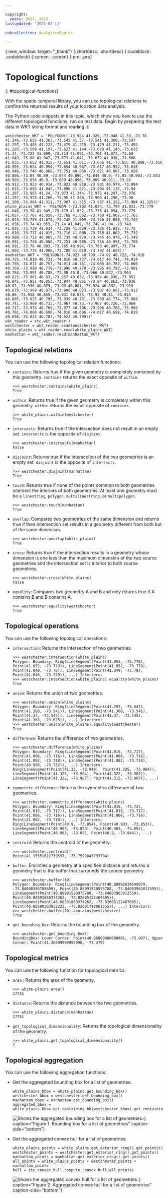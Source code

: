 ```yaml
---

copyright:
  years: 2017, 2023
lastupdated: "2023-02-13"

subcollection: AnalyticsEngine

---
```


<!-- Attribute definitions -->
{:new_window: target="_blank"}
{:shortdesc: .shortdesc}
{:codeblock: .codeblock}
{:screen: .screen}
{:pre: .pre}

# Topological functions
{: #topological-functions}

With the spatio-temporal library, you can use topological relations to confine the returned results of your location data analysis.

The Python code snippets in this topic, which show you how to use the different topological functions, run on test data. Begin by preparing the test data in WKT string format and reading it:
```
westchester_WKT = 'POLYGON((-73.984 41.325,-73.948 41.33,-73.78 41.346,-73.625 41.363,-73.545 41.37,-73.541 41.368,-73.547 41.297,-73.485 41.223,-73.479 41.215,-73.479 41.211,-73.493 41.203,-73.509 41.197,-73.623 41.144,-73.628 41.143,-73.632 41.14,-73.722 41.099,-73.714 41.091,-73.701 41.073,-73.68 41.049,-73.68 41.047,-73.673 41.041,-73.672 41.038,-73.668 41.035,-73.652 41.015,-73.651 41.011,-73.656 41,-73.655 40.998,-73.656 40.995,-73.654 40.994,-73.654 40.987,-73.617 40.952,-73.618 40.946,-73.746 40.868,-73.751 40.868,-73.821 40.887,-73.826 40.886,-73.84 40.89,-73.844 40.896,-73.844 40.9,-73.85 40.903,-73.853 40.903,-73.854 40.9,-73.859 40.896,-73.909 40.911,-73.92 40.912,-73.923 40.914,-73.923 40.918,-73.901 40.979,-73.894 41.023,-73.893 41.043,-73.896 41.071,-73.894 41.137,-73.94 41.207,-73.965 41.24,-73.973 41.244,-73.975 41.247,-73.976 41.257,-73.973 41.266,-73.95 41.288,-73.966 41.296,-73.98 41.309,-73.984 41.311,-73.987 41.315,-73.987 41.322,-73.984 41.325))'
white_plains_WKT = 'POLYGON((-73.792 41.024,-73.794 41.031,-73.779 41.046,-73.78 41.049,-73.779 41.052,-73.776 41.054,-73.775 41.057,-73.767 41.058,-73.769 41.062,-73.768 41.067,-73.762 41.073,-73.759 41.074,-73.748 41.069,-73.746 41.056,-73.742 41.056,-73.74 41.053,-73.74 41.049,-73.749 41.04,-73.748 41.035,-73.739 41.034,-73.729 41.029,-73.725 41.025,-73.72 41.016,-73.717 41.015,-73.716 41.006,-73.718 41.002,-73.732 40.988,-73.732 40.985,-73.739 40.979,-73.745 40.978,-73.749 40.981,-73.749 40.986,-73.751 40.986,-73.756 40.991,-73.759 40.991,-73.76 40.993,-73.765 40.994,-73.769 40.997,-73.774 41.002,-73.775 41.006,-73.788 41.018,-73.792 41.024))'
manhattan_WKT = 'POLYGON((-74.023 40.709,-74.02 40.723,-74.018 40.725,-74.019 40.731,-74.016 40.737,-74.017 40.741,-74.014 40.755,-74.011 40.757,-74.011 40.761,-74.006 40.767,-74.006 40.769,-73.998 40.778,-73.996 40.778,-73.995 40.783,-73.991 40.784,-73.991 40.788,-73.98 40.8,-73.966 40.822,-73.964 40.823,-73.961 40.83,-73.957 40.832,-73.954 40.836,-73.951 40.845,-73.951 40.853,-73.947 40.855,-73.94 40.863,-73.936 40.87,-73.936 40.873,-73.93 40.881,-73.924 40.882,-73.919 40.879,-73.909 40.877,-73.906 40.873,-73.907 40.867,-73.912 40.86,-73.918 40.855,-73.931 40.835,-73.93 40.81,-73.925 40.803,-73.925 40.795,-73.939 40.781,-73.938 40.774,-73.968 40.741,-73.969 40.733,-73.967 40.73,-73.967 40.726,-73.969 40.717,-73.973 40.709,-73.977 40.706,-73.996 40.705,-73.999 40.701,-74.008 40.696,-74.016 40.696,-74.017 40.698,-74.019 40.698,-74.023 40.703,-74.023 40.709))'
wkt_reader = stc.wkt_reader()
westchester = wkt_reader.read(westchester_WKT)
white_plains = wkt_reader.read(white_plains_WKT)
manhattan = wkt_reader.read(manhattan_WKT)
```

## Topological relations

You can use the following topological relation functions:

- `contains`: Returns true if the given geometry is completely contained by this geometry. `contains` returns the exact opposite  of `within`.
    ```
    >>> westchester.contains(white_plains)
    True
    ```
- `within`: Returns true if the given geometry is completely within this geometry. `within` returns the exact opposite of `contains`.
    ```
    >>> white_plains.within(westchester)
    True
    ```
- `intersects`: Returns true if the intersection does not result in an empty set. `intersects` is the opposite of `disjoint`.
    ```
    >>> westchester.intersects(manhattan)
    False
    ```
- `disjoint`: Returns true if the intersection of the two geometries is an empty set. `disjoint` is the opposite of `intersects`.
    ```
    >>> westchester.disjoint(manhattan)
    True
    ```
- `touch`: Returns true if none of the points common to both geometries intersect the interiors of both geometries. At least one geometry must be a `linestring`, `polygon`, `multilinestring`, or `multipolygon`.
    ```
    >>> westchester.touch(manhattan)
    True
    ```
- `overlap`: Compares two geometries of the same dimension and returns true if their intersection set results in a geometry different from both but of the same dimension.
    ```
    >>> westchester.overlap(white_plains)
    True
    ```
- `cross`: Returns true if the intersection results in a geometry whose dimension is one less than the maximum dimension of the two source geometries and the intersection set is interior to both source geometries.
    ```
    >>> westchester.cross(white_plains)
    False
    ```
- `equality`: Compares two geometry A and B and only returns true if A contains B and B contains A.
    ```
    >>> westchester.equality(westchester)
    True
    ```

## Topological operations

You can use the following topological operations:

- `intersection`: Returns the intersection of two geometries.
    ```
    >>> westchester.intersection(white_plains)
    Polygon: Boundary: Ring(LineSegment(Point(41.054, -73.776), Point(41.052, -73.779)), LineSegment(Point(41.052, -73.779), Point(41.049, -73.78)), LineSegment(Point(41.049, -73.78), Point(41.046, -73.779)), ...) Interiors:
    >>> westchester.intersection(white_plains).equality(white_plains)
    True
    ```
- `union`: Returns the union of two geometries.
    ```
    >>> westchester.union(white_plains)
    Polygon: Boundary: Ring(LineSegment(Point(41.297, -73.547), Point(41.368, -73.541)), LineSegment(Point(41.368, -73.541), Point(41.37, -73.545)), LineSegment(Point(41.37, -73.545), Point(41.363, -73.625)), ...) Interiors:
    >>> westchester.union(white_plains).equality(westchester)
    True
    ```
- `difference`: Returns the difference of two geometries.
    ```
    >>> westchester.difference(white_plains)
    Polygon: Boundary: Ring(LineSegment(Point(41.015, -73.717), Point(41.006, -73.716)), LineSegment(Point(41.006, -73.716), Point(41.002, -73.718)), LineSegment(Point(41.002, -73.718), Point(40.988, -73.732)), ...) Interiors: Ring(LineSegment(Point(41.33, -73.948), Point(41.325, -73.984)), LineSegment(Point(41.325, -73.984), Point(41.322, -73.987)), LineSegment(Point(41.322, -73.987), Point(41.315, -73.987)), ...)
    ```
- `symmetric_difference`: Returns the symmetric difference of two geometries.
    ```
    >>> westchester.symmetric_difference(white_plains)
    Polygon: Boundary: Ring(LineSegment(Point(41.016, -73.72), Point(41.015, -73.717)), LineSegment(Point(41.015, -73.717), Point(41.006, -73.716)), LineSegment(Point(41.006, -73.716), Point(41.002, -73.718)), ...) Interiors: Ring(LineSegment(Point(40.9, -73.854), Point(40.903, -73.853)), LineSegment(Point(40.903, -73.853), Point(40.903, -73.85)), LineSegment(Point(40.903, -73.85), Point(40.9, -73.844)), ...)
    ```
- `centroid`: Returns the centroid of the geometry.
    ```
    >>> westchester.centroid()
    Point(41.15551622739597, -73.7592843233704)
    ```
- `buffer`: Encircles a geometry at a specified distance and returns a geometry that is the buffer that surrounds the source geometry.
    ```
    >>> westchester.buffer(10)
    Polygon: Boundary: Ring(LineSegment(Point(40.88992634549079, -73.84008396708809), Point(40.88991528975788, -73.84003963012559)), LineSegment(Point(40.88991528975788, -73.84003963012559), Point(40.88591860374262, -73.82605122467605)), LineSegment(Point(40.88591860374262, -73.82605122467605), Point(40.88590363932323, -73.82601718861555)), ...) Interiors:
    >>> westchester.buffer(10).contains(westchester)
    True
    ```
- `get_bounding_box`: Returns the bounding box of the geometry.
    ```
    >>> westchester.get_bounding_box()
    BoundingBox: Lower Corner: Point(40.86800000000001, -73.987), Upper Corner: Point(41.36999999999998, -73.479)
    ```

## Topological metrics

You can use the following function for topological metrics:

- `area` : Returns the area of the geometry.
    ```
    >>> white-plains.area()
    17751
    ```
- `distance`: Returns the distance between the two geometries.
    ```
    >>> white_plains.distance(manhattan)
    17751
    ```
- `get_topological_dimensionality`: Returns the topological dimensionality of the geometry.
    ```
    >>> white_plains.get_topological_dimensionality()
    2
    ```

## Topological aggregation

You can use the following aggregation functions:

- Get the aggregated bounding box for a list of geometries.
    ```
    white_plains_bbox = white_plains.get_bounding_box()
    westchester_bbox = westchester.get_bounding_box()
    manhattan_bbox = manhattan.get_bounding_box()
    aggregated_bbox = white_plains_bbox.get_containing_bb(westchester_bbox).get_containing_bb(manhattan_bbox)
    ```

    ![Shows the aggregated bounding box for a list of geometries.](images/bbox.png){: caption="Figure 1. Bounding box for a list of geometries" caption-side="bottom"}

- Get the aggregated convex hull for a list of geometries:
    ```
    white_plains_points = white_plains.get_exterior_ring().get_points()
    westchester_points = westchester.get_exterior_ring().get_points()
    manhattan_points = manhattan.get_exterior_ring().get_points()
    all_points = white_plains_points + westchester_points + manhattan_points
    hull = stc.convex_hull.compute_convex_hull(all_points)
    ```

    ![Shows the aggregated convex hull for a list of  geometries.](images/convex_hull.png){: caption="Figure 2. Aggregated convex hull for a list of  geometries" caption-side="bottom"}
